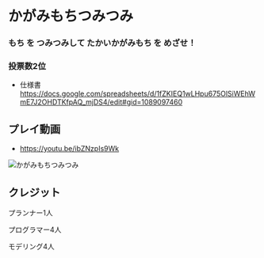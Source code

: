 # かがみもちつみつみ
### もち を つみつみして たかいかがみもち を めざせ！
### 投票数2位
- 仕様書 https://docs.google.com/spreadsheets/d/1fZKIEQ1wLHpu675OlSiWEhWmE7J2OHDTKfpAQ_mjDS4/edit#gid=1089097460
## プレイ動画

- https://youtu.be/ibZNzpIs9Wk

![かがみもちつみつみ](https://user-images.githubusercontent.com/89094540/224217525-329a6d7f-19d7-4022-8d25-0790193c46b1.jpg)

## クレジット

プランナー1人

プログラマー4人

モデリング4人

